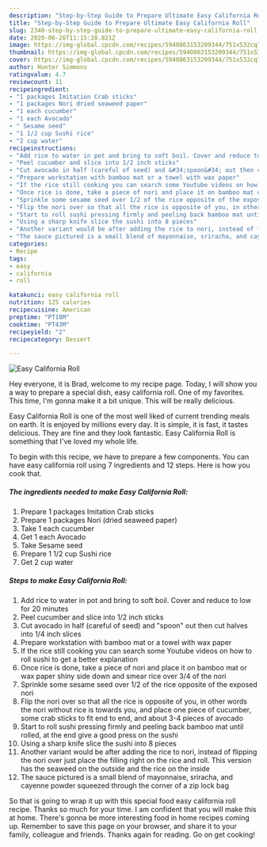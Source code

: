```yaml
---
description: "Step-by-Step Guide to Prepare Ultimate Easy California Roll"
title: "Step-by-Step Guide to Prepare Ultimate Easy California Roll"
slug: 2340-step-by-step-guide-to-prepare-ultimate-easy-california-roll
date: 2020-06-26T11:15:28.821Z
image: https://img-global.cpcdn.com/recipes/5940863153209344/751x532cq70/easy-california-roll-recipe-main-photo.jpg
thumbnail: https://img-global.cpcdn.com/recipes/5940863153209344/751x532cq70/easy-california-roll-recipe-main-photo.jpg
cover: https://img-global.cpcdn.com/recipes/5940863153209344/751x532cq70/easy-california-roll-recipe-main-photo.jpg
author: Hunter Simmons
ratingvalue: 4.7
reviewcount: 11
recipeingredient:
- "1 packages Imitation Crab sticks"
- "1 packages Nori dried seaweed paper"
- "1 each cucumber"
- "1 each Avocado"
- " Sesame seed"
- "1 1/2 cup Sushi rice"
- "2 cup water"
recipeinstructions:
- "Add rice to water in pot and bring to soft boil. Cover and reduce to low for 20 minutes"
- "Peel cucumber and slice into 1/2 inch sticks"
- "Cut avocado in half (careful of seed) and &#34;spoon&#34; out then cut halves into 1/4 inch slices"
- "Prepare workstation with bamboo mat or a towel with wax paper"
- "If the rice still cooking you can search some Youtube videos on how to roll sushi to get a better explanation"
- "Once rice is done, take a piece of nori and place it on bamboo mat or wax paper shiny side down and smear rice over 3/4 of the nori"
- "Sprinkle some sesame seed over 1/2 of the rice opposite of the exposed nori"
- "Flip the nori over so that all the rice is opposite of you, in other words the nori without rice is towards you, and place one piece of cucumber, some crab sticks to fit end to end, and about 3-4 pieces of avocado"
- "Start to roll sushi pressing firmly and peeling back bamboo mat until rolled, at the end give a good press on the sushi"
- "Using a sharp knife slice the sushi into 8 pieces"
- "Another variant would be after adding the rice to nori, instead of flipping the nori over just place the filling right on the rice and roll. This version has the seaweed on the outside and the rice on the inside"
- "The sauce pictured is a small blend of mayonnaise, sriracha, and cayenne powder squeezed through the corner of a zip lock bag"
categories:
- Recipe
tags:
- easy
- california
- roll

katakunci: easy california roll 
nutrition: 125 calories
recipecuisine: American
preptime: "PT18M"
cooktime: "PT43M"
recipeyield: "2"
recipecategory: Dessert

---
```



![Easy California Roll](https://img-global.cpcdn.com/recipes/5940863153209344/751x532cq70/easy-california-roll-recipe-main-photo.jpg)

Hey everyone, it is Brad, welcome to my recipe page. Today, I will show you a way to prepare a special dish, easy california roll. One of my favorites. This time, I'm gonna make it a bit unique. This will be really delicious.



Easy California Roll is one of the most well liked of current trending meals on earth. It is enjoyed by millions every day. It is simple, it is fast, it tastes delicious. They are fine and they look fantastic. Easy California Roll is something that I've loved my whole life.


To begin with this recipe, we have to prepare a few components. You can have easy california roll using 7 ingredients and 12 steps. Here is how you cook that.

<!--inarticleads1-->

##### The ingredients needed to make Easy California Roll:

1. Prepare 1 packages Imitation Crab sticks
1. Prepare 1 packages Nori (dried seaweed paper)
1. Take 1 each cucumber
1. Get 1 each Avocado
1. Take  Sesame seed
1. Prepare 1 1/2 cup Sushi rice
1. Get 2 cup water




<!--inarticleads2-->

##### Steps to make Easy California Roll:

1. Add rice to water in pot and bring to soft boil. Cover and reduce to low for 20 minutes
1. Peel cucumber and slice into 1/2 inch sticks
1. Cut avocado in half (careful of seed) and &#34;spoon&#34; out then cut halves into 1/4 inch slices
1. Prepare workstation with bamboo mat or a towel with wax paper
1. If the rice still cooking you can search some Youtube videos on how to roll sushi to get a better explanation
1. Once rice is done, take a piece of nori and place it on bamboo mat or wax paper shiny side down and smear rice over 3/4 of the nori
1. Sprinkle some sesame seed over 1/2 of the rice opposite of the exposed nori
1. Flip the nori over so that all the rice is opposite of you, in other words the nori without rice is towards you, and place one piece of cucumber, some crab sticks to fit end to end, and about 3-4 pieces of avocado
1. Start to roll sushi pressing firmly and peeling back bamboo mat until rolled, at the end give a good press on the sushi
1. Using a sharp knife slice the sushi into 8 pieces
1. Another variant would be after adding the rice to nori, instead of flipping the nori over just place the filling right on the rice and roll. This version has the seaweed on the outside and the rice on the inside
1. The sauce pictured is a small blend of mayonnaise, sriracha, and cayenne powder squeezed through the corner of a zip lock bag




So that is going to wrap it up with this special food easy california roll recipe. Thanks so much for your time. I am confident that you will make this at home. There's gonna be more interesting food in home recipes coming up. Remember to save this page on your browser, and share it to your family, colleague and friends. Thanks again for reading. Go on get cooking!
